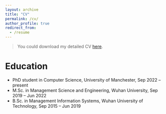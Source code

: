 ```yaml
---
layout: archive
title: "CV"
permalink: /cv/
author_profile: true
redirect_from:
  - /resume
---
```


<!-- {% include base_path %} -->

> You could download my detailed CV [here](https://drive.google.com/file/d/1XrYNug-aCRznSA55DkD_1wYvK8mSvAdl/view?usp=sharing).


Education
======
* PhD student in Computer Science, University of Manchester, Sep 2022 – present
* M.Sc. in Management Science and Engineering, Wuhan University, Sep 2019 – Jun 2022
* B.Sc. in Management Information Systems, Wuhan University of Technology, Sep 2015 – Jun 2019

<!-- Work experience
======
* Summer 2015: Research Assistant
  * Github University
  * Duties included: Tagging issues
  * Supervisor: Professor Git

* Fall 2015: Research Assistant
  * Github University
  * Duties included: Merging pull requests
  * Supervisor: Professor Hub
  
Skills
======
* Skill 1
* Skill 2
  * Sub-skill 2.1
  * Sub-skill 2.2
  * Sub-skill 2.3
* Skill 3

Publications
======
  <ul>{% for post in site.publications %}
    {% include archive-single-cv.html %}
  {% endfor %}</ul>
  
Talks
======
  <ul>{% for post in site.talks %}
    {% include archive-single-talk-cv.html %}
  {% endfor %}</ul>
  
Teaching
======
  <ul>{% for post in site.teaching %}
    {% include archive-single-cv.html %}
  {% endfor %}</ul>
  
Service and leadership
======
* Currently signed in to 43 different slack teams -->
